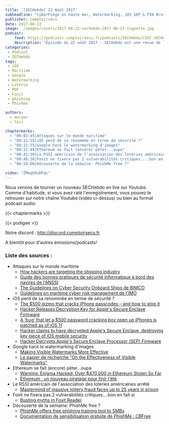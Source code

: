 ```yaml
---
title: '[SECHebdo] 22 Août 2017'
subheadline: "CyberPiège en haute mer, Watermarking, iOS SEP & PIN Bruteforce, Ethereum, Hack Lotterie, 0day Foxit, PhishMe, etc."
publisher: comptoirsecu
date: 2017-08-22
image:  /images/covers/2017-08-22-sechebdo-2017-08-22-vignette.jpg
podcast:
    feed: https://podcasts.comptoirsecu.fr/podcasts/SECHebdo/CSEC.SECHebdo.2017-08-22.mp3
    description: "Épisode du 22 août 2017 - SECHebdo est une revue de l'actualité cybersécurité réalisé en live sur Youtube, généralement le mardi soir."
categories:
 - Podcast
 - SECHebdo
tags:
 - iOS
 - Maritime
 - Google
 - Watermarking
 - Loterie
 - PDF
 - Foxit
 - phishing
 - Phishme

authors:
  - morgan
  - lois

chaptermarks:
  - "00:02:45|Attaques sur le monde maritime"
  - "00:11:55|iOS perd de sa renommée en terme de sécurité ?"
  - "00:21:55|Google hack le watermarking d'images"
  - "00:31:49|Ethereum se fait (encore) péter...oupa"
  - "00:41:30|Le RSSI américain de l'association des loteries américaines arrêté"
  - "00:49:38|Foxit ne fixera pas 2 vulnerabilités critiques....bon en fait si"
  - "00:58:00|Découverte de la semaine: PhishMe free ?"

video: "ZMwqk9uDFqc"
---
```


Nous venons de tourner un nouveau SECHebdo en live sur Youtube. Comme d'habitude, si vous avez raté l'enregistrement, vous pouvez le retrouver sur notre chaîne Youtube (vidéo ci-dessus) ou bien au format podcast audio:

{{< chaptermarks >}}

{{< podigee >}}

Notre discord : <http://discord.comptoirsecu.fr>

A bientôt pour d'autres émissions/podcasts!

### Liste des sources :

  * Attaques sur le monde maritime
      * [How hackers are targeting the shipping industry](http://www.bbc.com/news/technology-40685821)
      * [Guide des bonnes pratiques de sécurité informatique à bord des navires de l'ANSSI](https://www.ssi.gouv.fr/actualite/guide-des-bonnes-pratiques-de-securite-informatique-a-bord-des-navires/)
      * [The Guidelines on Cyber Security Onboard Ships de BIMCO](https://www.bimco.org/news/press-releases/20170705_cyber-g)
      * [Guidelines on maritime cyber risk management de l'IMO](http://www.segumar.com/wp-content/uploads/2017/08/MSC-FAL.1-Circ.3.pdf)
  * iOS perd de sa renommée en terme de sécurité ?
      * [The $500 gizmo that cracks iPhone passcodes – and how to stop it](https://nakedsecurity.sophos.com/2017/08/21/the-500-gizmo-that-cracks-iphone-passcodes-and-how-to-stop-it/)
      * [Hacker Releases Decryption Key for Apple's Secure Enclave Firmware](https://www.bleepingcomputer.com/news/security/hacker-releases-decryption-key-for-apples-secure-enclave-firmware/)
      * [A ‘bug’ that let a $500 password cracking box open up iPhones is patched as of iOS 11](https://techcrunch.com/2017/08/18/a-bug-that-let-a-500-password-cracking-box-open-up-iphone-7-is-patched-as-of-ios-11/)
      * [Hacker claims to have decrypted Apple's Secure Enclave, destroying key piece of iOS mobile security](http://www.techrepublic.com/article/hacker-claims-to-have-decrypted-apples-secure-enclave-destroying-key-piece-of-ios-mobile-security/)
      * [Hacker Decrypts Apple's Secure Enclave Processor (SEP) Firmware](http://www.iclarified.com/62025/hacker-decrypts-apples-secure-enclave-processor-sep-firmware)
  * Google hack le watermarking d'images
      * [Making Visible Watermarks More Effective](https://research.googleblog.com/2017/08/making-visible-watermarks-more-effective.html)
      * [Le papier de recherche "On the Effectiveness of Visible Watermarks"](http://openaccess.thecvf.com/content_cvpr_2017/papers/Dekel_On_the_Effectiveness_CVPR_2017_paper.pdf)
  * Ethereum se fait (encore) péter...oupa
      * [Warning: Enigma Hacked; Over $470,000 in Ethereum Stolen So Far](http://thehackernews.com/2017/08/enigma-cryptocurrency-hack.html)
      * [Ethereum : un nouveau piratage pour finir l'été](http://www.zdnet.fr/actualites/ethereum-un-nouveau-piratage-pour-finir-l-ete-39856300.htm)
  * Le RSSI américain de l'association des loteries américaines arrêté
      * [Mastermind of massive lottery fraud faces up to 25 years in prison](https://www.cnbc.com/2017/08/20/mastermind-of-massive-lottery-fraud-faces-up-to-25-years-in-prison.html)
  * Foxit ne fixera pas 2 vulnerabilités critiques....bon en fait si
      * [Busting myths in Foxit Reader](https://www.zerodayinitiative.com/blog/2017/8/17/busting-myths-in-foxit-reader)
  * Découverte de la semaine: PhishMe free ?
      * [PhishMe offers free phishing training tool to SMBs](https://techcrunch.com/2017/08/10/phishme-releases-free-phishing-training-tools-for-smbs/)
      * [Documentation de sensibilisation gratuite de PhishMe : CBFree](https://phishme.com/resources/cbfree-computer-based-training/)

